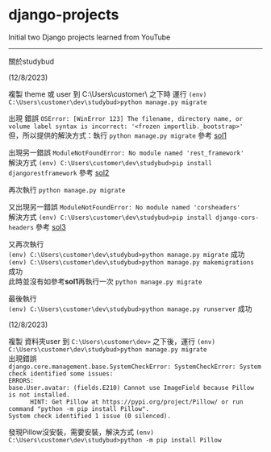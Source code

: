 # django-projects
Initial two Django projects learned from YouTube

********************************************************************************************************************************
關於studybud 

(12/8/2023)

複製 theme 或 user 到  C:\Users\customer\ 之下時 運行 `(env) C:\Users\customer\dev\studybud>python manage.py migrate`

出現 錯誤
`OSError: [WinError 123] The filename, directory name, or volume label syntax is incorrect: '<frozen importlib._bootstrap>' `
但，所以提供的解決方式：執行 `python manage.py migrate`
參考 [sol1](https://stackoverflow.com/questions/56166319/oserror-winerror-123-the-filename-directory-name-or-volume-label-syntax-is)

出現另一錯誤 `ModuleNotFoundError: No module named 'rest_framework'`<br>
解決方式 `(env) C:\Users\customer\dev\studybud>pip install djangorestframework`
參考 [sol2](https://stackoverflow.com/questions/33308781/django-rest-framework-no-module-named-rest-framework)

再次執行 `python manage.py migrate`

又出現另一錯誤 `ModuleNotFoundError: No module named 'corsheaders'`<br>
解決方式 `(env) C:\Users\customer\dev\studybud>pip install django-cors-headers`
參考 [sol3](https://stackoverflow.com/questions/26072426/import-error-django-corsheaders)

又再次執行 <br>
`(env) C:\Users\customer\dev\studybud>python manage.py migrate` 成功 <br>
`(env) C:\Users\customer\dev\studybud>python manage.py makemigrations` 成功 <br>
此時並沒有如參考**sol1**再執行一次 `python manage.py migrate`

最後執行 <br>
`(env) C:\Users\customer\dev\studybud>python manage.py runserver` 成功

(12/8/2023)

複製  資料夾user 到  `C:\Users\customer\dev>` 之下後，運行 `(env) C:\Users\customer\dev\studybud>python manage.py migrate` <br>
出現錯誤 <br>
`django.core.management.base.SystemCheckError: SystemCheckError: System check identified some issues:`<br>
`ERRORS:`<br>
`base.User.avatar: (fields.E210) Cannot use ImageField because Pillow is not installed.`<br>
 `      HINT: Get Pillow at https://pypi.org/project/Pillow/ or run command "python -m pip install Pillow".`<br>
`System check identified 1 issue (0 silenced).`<br>

發現Pillow沒安裝，需要安裝，解決方式 `(env) C:\Users\customer\dev\studybud>python -m pip install Pillow`
